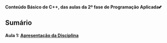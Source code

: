 <h4> Conteúdo Básico de C++, das aulas da 2º fase de Programação Aplicada💕</h4>
<h2>Sumário</h2>
<h4>Aula 1: <a href="">Apresentação da Disciplina</h4>

